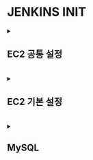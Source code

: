 # JENKINS INIT

<details>
  <summary><h2>EC2 공통 설정</h2></summary>

EC2 생성 기본 설정
---
1. EC2 LINUX(프리티어) 생성
2. 탄력적 IP 연결
3. SSH 연결
4. 보안규칙 설정( 8080 or 9090 열기)

<br>


> 참고 : root 계정 전환(명령어에서 제일 앞 sudo 빼고 작성)
```
  sudo su
```

<br>

TIMEZONE설정
---
```
  sudo rm /etc/localtime
  sudo ln -s /usr/share/zoneinfo/Asia/Seoul /etc/localtime
```

<br>

SWAP 설정 
---
> 스왑 파일 생성하기
```
  sudo dd if=/dev/zero of=/swapfile bs=128M count=16
```

<br>

> 스왑 파일에 대한 일기 쓰기 권한 업데이트하기
```
  sudo chmod 600 /swapfile
```

<br>

> Linux 스왑 영역 설정하기
```
  sudo mkswap /swapfile
```

<br>

> 스왑 공간에 스왑 파일을 추가하여 스왑 파일을 즉시 사용할 수 있도록 하기
```
  sudo swapon /swapfile
```

<br>

> 절차가 성공했는지 확인하기
```
  sudo swapon -s
```

<br>

> /etc/fstab 파일을 편집하여 부팅 시 스왑 파일을 활성화하기
```
  파일 열기
  sudo vi /etc/fstab
  
  파일 가장 마지막에 다음을 추가하고 :wq로 저장하고 종료
  /swapfile swap swap defaults 0 0
```

<br>

> free 명령어로 메모리 확인하기
```
  free
```

</details>

<br>

<details>
  <summary><h2>EC2 기본 설정</h2></summary>


</details>



<br>

<details>
  <summary><h2>MySQL</h2></summary>

[mySQL](https://dev.mysql.com/downloads/)
---
|설치 과정|
|-|
|![스크린샷 2024-06-14 101249](https://github.com/silverywaves/DEPLOY/assets/155939946/e27f1dd3-54ce-4a72-b4cc-9340ad680b53)|
|![스크린샷 2024-06-14 101312](https://github.com/silverywaves/DEPLOY/assets/155939946/01c8e067-4416-40c7-a957-24b0654a5c91)|
|![스크린샷 2024-06-14 101340](https://github.com/silverywaves/DEPLOY/assets/155939946/2f2cbf35-eeec-43b1-8e19-aa5cae12becc)|
|![스크린샷 2024-06-14 101402](https://github.com/silverywaves/DEPLOY/assets/155939946/1d4005df-b916-43b6-9716-d7587d428368)|

</details>

